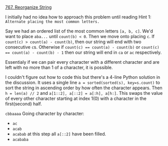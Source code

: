 [767. Reorganize String](https://leetcode.com/problems/reorganize-string/)

I initially had no idea how to approach this problem until reading Hint 1: `Alternate placing the most common letters.` 

Say we had an ordered list of the most common letters `[a, b, c]`. We'd want to place `aba...` until `count(b) < 0`. Then we move onto placing `c`. If `count(c) > count(a) - count(b)`, then our string will end with two consecutive `c`s. Otherwise if `count(c) == count(a) - count(b)` or `count(c) == count(a) - count(b) - 1` then our string will end in `ca` or `ac` respectively.

Essentialy if we can pair every character with a different character and are left with no more than 1 of a character, it is possible.

I couldn't figure out how to code this but there's a 4-line Python solution in the discussion. It uses a single line `a = sorted(sorted(s), key=s.count)` to sort the string in ascending order by how often the character appears. Then `h = len(a) // 2` and `a[1::2], a[::2] = a[:h], a[h:]`. This swaps the value of every other character starting at index 1(0) with a character in the first(second) half.

`cbbaaaa` Going character by character:

- `ac`
- `acab`
- `acabab` at this step all `a[::2]` have been filled.
- `acababa`

